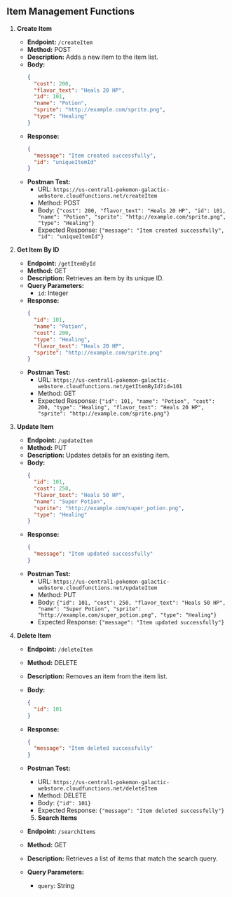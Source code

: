 
## Item Management Functions

1. **Create Item**
   - **Endpoint:** `/createItem`
   - **Method:** POST
   - **Description:** Adds a new item to the item list.
   - **Body:**
     ```json
     {
       "cost": 200,
       "flavor_text": "Heals 20 HP",
       "id": 101,
       "name": "Potion",
       "sprite": "http://example.com/sprite.png",
       "type": "Healing"
     }
     ```
   - **Response:**
     ```json
     {
       "message": "Item created successfully",
       "id": "uniqueItemId"
     }
     ```
   - **Postman Test:**
     - URL: `https://us-central1-pokemon-galactic-webstore.cloudfunctions.net/createItem`
     - Method: POST
     - Body: `{"cost": 200, "flavor_text": "Heals 20 HP", "id": 101, "name": "Potion", "sprite": "http://example.com/sprite.png", "type": "Healing"}`
     - Expected Response: `{"message": "Item created successfully", "id": "uniqueItemId"}`

2. **Get Item By ID**
   - **Endpoint:** `/getItemById`
   - **Method:** GET
   - **Description:** Retrieves an item by its unique ID.
   - **Query Parameters:**
     - `id`: Integer
   - **Response:**
     ```json
     {
       "id": 101,
       "name": "Potion",
       "cost": 200,
       "type": "Healing",
       "flavor_text": "Heals 20 HP",
       "sprite": "http://example.com/sprite.png"
     }
     ```
   - **Postman Test:**
     - URL: `https://us-central1-pokemon-galactic-webstore.cloudfunctions.net/getItemById?id=101`
     - Method: GET
     - Expected Response: `{"id": 101, "name": "Potion", "cost": 200, "type": "Healing", "flavor_text": "Heals 20 HP", "sprite": "http://example.com/sprite.png"}`

3. **Update Item**
   - **Endpoint:** `/updateItem`
   - **Method:** PUT
   - **Description:** Updates details for an existing item.
   - **Body:**
     ```json
     {
       "id": 101,
       "cost": 250,
       "flavor_text": "Heals 50 HP",
       "name": "Super Potion",
       "sprite": "http://example.com/super_potion.png",
       "type": "Healing"
     }
     ```
   - **Response:**
     ```json
     {
       "message": "Item updated successfully"
     }
     ```
   - **Postman Test:**
     - URL: `https://us-central1-pokemon-galactic-webstore.cloudfunctions.net/updateItem`
     - Method: PUT
     - Body: `{"id": 101, "cost": 250, "flavor_text": "Heals 50 HP", "name": "Super Potion", "sprite": "http://example.com/super_potion.png", "type": "Healing"}`
     - Expected Response: `{"message": "Item updated successfully"}`
     
4. **Delete Item**
    - **Endpoint:** `/deleteItem`
    - **Method:** DELETE
    - **Description:** Removes an item from the item list.
    - **Body:**
      ```json
      {
        "id": 101
      }
      ```
    - **Response:**
      ```json
      {
        "message": "Item deleted successfully"
      }
      ```
    - **Postman Test:**
      - URL: `https://us-central1-pokemon-galactic-webstore.cloudfunctions.net/deleteItem`
      - Method: DELETE
      - Body: `{"id": 101}`
      - Expected Response: `{"message": "Item deleted successfully"}`
      
      5. **Search Items**
    - **Endpoint:** `/searchItems`
    - **Method:** GET
    - **Description:** Retrieves a list of items that match the search query.
    - **Query Parameters:**
      - `query`: String
